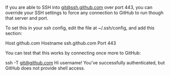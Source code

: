 If you are able to SSH into git@ssh.github.com over port 443, you can override your SSH settings to force any connection to GitHub to run though that server and port.

To set this in your ssh config, edit the file at ~/.ssh/config, and add this section:

Host github.com
  Hostname ssh.github.com
  Port 443

You can test that this works by connecting once more to GitHub:

ssh -T git@github.com
Hi username! You've successfully authenticated, but GitHub does not
provide shell access.
